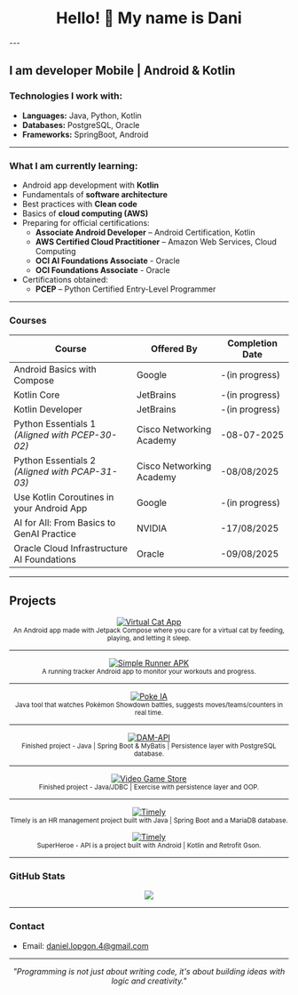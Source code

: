 <h1 align="center">Hello! 👋 My name is Dani</h1>
---

I am developer Mobile | Android & Kotlin
---

### Technologies I work with:
- **Languages:** Java, Python, Kotlin  
- **Databases:** PostgreSQL, Oracle
- **Frameworks:** SpringBoot, Android

---

### What I am currently learning:

- Android app development with **Kotlin**
- Fundamentals of **software architecture**
- Best practices with **Clean code**
- Basics of **cloud computing (AWS)**
- Preparing for official certifications:
  - **Associate Android Developer** – Android Certification, Kotlin
  - **AWS Certified Cloud Practitioner** – Amazon Web Services, Cloud Computing
  - **OCI AI Foundations Associate** - Oracle
  - **OCI Foundations Associate** - Oracle
- Certifications obtained:
  - **PCEP** – Python Certified Entry-Level Programmer

---

### **Courses**

| Course                                          | Offered By               | Completion Date  | 
|-------------------------------------------------|--------------------------|------------------|
| Android Basics with Compose                     | Google                   | -(in progress)   |
| Kotlin Core                                     | JetBrains                | -(in progress)   |
| Kotlin Developer                                | JetBrains                | -(in progress)   |
| Python Essentials 1 *(Aligned with PCEP-30-02)* | Cisco Networking Academy | -08-07-2025      |
| Python Essentials 2 *(Aligned with PCAP-31-03)* | Cisco Networking Academy | -08/08/2025      |
| Use Kotlin Coroutines in your Android App       | Google                   | -(in progress)   |
| AI for All: From Basics to GenAI Practice       | NVIDIA                   | -17/08/2025      |
| Oracle Cloud Infrastructure AI Foundations      | Oracle                   | -09/08/2025      |

---

## Projects  

<p align="center">
  <!-- Virtual Cat App -->
  <a href="https://github.com/daniellopgon/VirtualCat.git">
    <img src="https://img.shields.io/badge/ Virtual Cat App-Android%20|%20Jetpack%20Compose-blue?style=for-the-badge" alt="Virtual Cat App">
  </a><br>
  <sub>An Android app made with Jetpack Compose where you care for a virtual cat by feeding, playing, and letting it sleep.</sub>
</p>

---

<p align="center">
  <!-- Simple Runner APK -->
  <a href="https://github.com/daniellopgon/SimpleRunnerAPK.git">
    <img src="https://img.shields.io/badge/🏃‍♂️ Simple Runner APK-Android%20|%20Workout%20Tracker-green?style=for-the-badge" alt="Simple Runner APK">
  </a><br>
  <sub>A running tracker Android app to monitor your workouts and progress.</sub>
</p>

---

<p align="center">
  <!-- Poke IA -->
  <a href="https://github.com/daniellopgon/PokeIA">
    <img src="https://img.shields.io/badge/ Poke IA-Java%20|%20AI%20Pokémon-orange?style=for-the-badge" alt="Poke IA">
  </a><br>
  <sub>Java tool that watches Pokémon Showdown battles, suggests moves/teams/counters in real time.</sub>
</p>

---

<p align="center">
  <!-- DAM-API -->
  <a href="https://github.com/daniellopgon/DAM-API.git">
    <img src="https://img.shields.io/badge/ DAM--API-Java%20|%20Spring%20Boot%20&%20MyBatis-red?style=for-the-badge" alt="DAM-API">
  </a><br>
  <sub>Finished project - Java | Spring Boot & MyBatis | Persistence layer with PostgreSQL database.</sub>
</p>

---

<p align="center">
  <!-- Video Game Store -->
  <a href="https://github.com/daniellopgon/Tienda-videojuegos.git">
    <img src="https://img.shields.io/badge/ Video Game Store-Java%20|%20JDBC%20&%20OOP-purple?style=for-the-badge" alt="Video Game Store">
  </a><br>
  <sub>Finished project - Java/JDBC | Exercise with persistence layer and OOP.</sub>
</p>

---

<p align="center">
  <!-- Timely -->
  <a href="https://github.com/daniellopgon/Timely-public-version.git">
    <img src="https://img.shields.io/badge/ Timely-Java%20|%20JDBC%20&%20OOP-purple?style=for-the-badge" alt="Timely">
  </a><br>
  <sub>Timely is an HR management project built with Java | Spring Boot and a MariaDB database.</sub>
</p>

<p align="center">
  <!-- SuperHeroe-API -->
  <a href="https://github.com/daniellopgon/SuperHeroes-API.git" alt="SuperHeroe">
    <img src="https://img.shields.io/badge/ SuperHero-API%20-red?style=for-the-badge" alt="Timely">
  </a><br>
  <sub>SuperHeroe - API  is a project built with Android | Kotlin and Retrofit Gson.</sub>
</p>

---


### GitHub Stats

<p align="center">
  <img src="https://github-readme-stats.vercel.app/api/top-langs/?username=daniellopgon&layout=compact&theme=dracula&cache_bust=20250720" />
</p>

---

### Contact
- Email: daniel.lopgon.4@gmail.com

---

<p align="center">
  <i>"Programming is not just about writing code, it's about building ideas with logic and creativity."</i>
</p>
